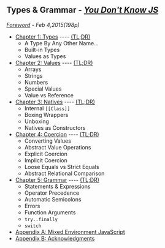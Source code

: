 ## Types & Grammar - *[You Don't Know JS](https://github.com/kiyounglee/You-Dont-Know-JS/blob/master/README2.md)*
*[Foreword](forword.md) - Feb 4,2015(198p)*
* [Chapter 1: Types](ch1.md) ---- [(TL;DR)](ch1.md#review-tldr)
	* A Type By Any Other Name...
	* Built-in Types
	* Values as Types
* [Chapter 2: Values](ch2.md) ---- [(TL;DR)](ch2.md#review-tldr)
	* Arrays
	* Strings
	* Numbers
	* Special Values
	* Value vs Reference
* [Chapter 3: Natives](ch3.md) ---- [(TL;DR)](ch3.md#review-tldr)
	* Internal `[[Class]]`
	* Boxing Wrappers
	* Unboxing
	* Natives as Constructors
* [Chapter 4: Coercion](ch4.md) ---- [(TL;DR)](ch4.md#review-tldr)
	* Converting Values
	* Abstract Value Operations
	* Explicit Coercion
	* Implicit Coercion
	* Loose Equals vs Strict Equals
	* Abstract Relational Comparison
* [Chapter 5: Grammar](ch5.md) ---- [(TL;DR)](ch5.md#review-tldr)
	* Statements & Expressions
	* Operator Precedence
	* Automatic Semicolons
	* Errors
	* Function Arguments
	* `try..finally`
	* `switch`
* [Appendix A: Mixed Environment JavaScript](apA.md)
* [Appendix B: Acknowledgments](apB.md)

